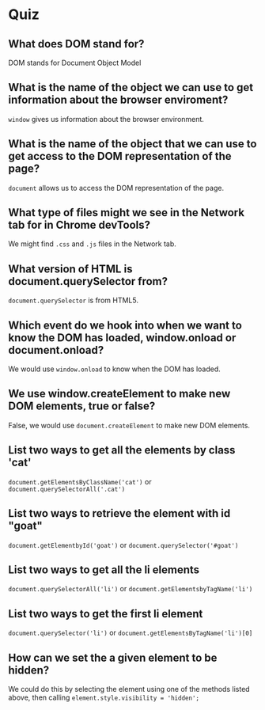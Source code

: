 # Quiz
## What does DOM stand for?
DOM stands for Document Object Model

## What is the name of the object we can use to get information about the browser enviroment?

`window` gives us information about the browser environment.

## What is the name of the object that we can use to get access to the DOM representation of the page?

`document` allows us to access the DOM representation of the page.

## What type of files might we see in the Network tab for in Chrome devTools?

We might find `.css` and `.js` files in the Network tab.

## What version of HTML is document.querySelector from?

`document.querySelector` is from HTML5.

## Which event do we hook into when we want to know the DOM has loaded, window.onload or document.onload?

We would use `window.onload` to know when the DOM has loaded.

## We use window.createElement to make new DOM elements, true or false?

False, we would use `document.createElement` to make new DOM elements.

## List two ways to get all the elements by class 'cat'

`document.getElementsByClassName('cat')` or `document.querySelectorAll('.cat')`

## List two ways to retrieve the element with id "goat"

`document.getElementbyId('goat')` or `document.querySelector('#goat')`

## List two ways to get all the li elements

`document.querySelectorAll('li')` or `document.getElementsbyTagName('li')`

## List two ways to get the first li element

`document.querySelector('li')` or `document.getElementsByTagName('li')[0]`

## How can we set the a given element to be hidden?

We could do this by selecting the element using one of the methods listed above, then calling `element.style.visibility = 'hidden';`